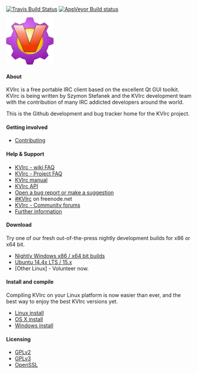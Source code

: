 [![Travis Build Status](https://travis-ci.org/kvirc/KVIrc.svg?branch=master)](https://travis-ci.org/kvirc/KVIrc)
[![AppVeyor Build status](https://ci.appveyor.com/api/projects/status/j6tjel0eaeyixcbn/branch/master?svg=true)](https://ci.appveyor.com/project/DarthGandalf/kvirc/branch/master)

![KVIrc logo](https://raw.githubusercontent.com/kvirc/KVIrc/master/data/icons/128x128/kvirc.png "KVIrc - The visual IRC client for the masses!")

#### About

KVIrc is a free portable IRC client based on the excellent Qt GUI toolkit.
KVirc is being written by Szymon Stefanek and the KVIrc development team with the contribution of many IRC addicted developers around the world.

This is the Github development and bug tracker home for the KVIrc project.

#### Getting involved

- [Contributing](http://www.kvirc.net/?id=contribute)

#### Help & Support

- [KVIrc - wiki FAQ](https://github.com/kvirc/KVIrc/wiki/FAQ)
- [KVIrc - Project FAQ](https://github.com/kvirc/KVIrc/blob/master/doc/FAQ)
- [KVIrc manual](http://www.kvirc.net/doc)
- [KVIrc API](http://www.kvirc.net/api)
- [Open a bug report or make a suggestion](https://github.com/kvirc/KVIrc/issues)
- [#KVIrc](http://webchat.freenode.net?nick=kvirc-user&channels=%23kvirc&prompt=1&uio=OT10cnVlde) on freenode.net
- [KVIrc - Community forums](http://www.kvirc.ru/forum/)
- [Further information](https://github.com/kvirc/KVIrc/tree/master/doc)

#### Download

Try one of our fresh out-of-the-press nightly development builds for x86 or x64 bit.  

- [Nightly Windows x86 / x64 bit builds](http://kvirc.d00p.de/)
- [Ubuntu 14.4x LTS / 15.x](https://launchpad.net/~alex-p/+archive/ubuntu/kvirc) 
- [Other Linux] - Volunteer now.

#### Install and compile

Compiling KVIrc on your Linux platform is now easier than ever, and the best way to enjoy the best KVIrc versions yet.

- [Linux install](https://github.com/kvirc/KVIrc/blob/master/doc/INSTALL.txt)
- [OS X install](https://github.com/kvirc/KVIrc/blob/master/doc/INSTALL-MacOS.txt)
- [Windows install](https://github.com/kvirc/KVIrc/blob/master/doc/INSTALL-Win32.txt)

#### Licensing

- [GPLv2](https://github.com/kvirc/KVIrc/blob/master/doc/LICENSE-GPLV2)  
- [GPLv3](https://github.com/kvirc/KVIrc/blob/master/doc/LICENSE-GPLV3)  
- [OpenSSL](https://github.com/kvirc/KVIrc/blob/master/doc/LICENSE-OPENSSL)
